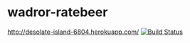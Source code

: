 wadror-ratebeer
===============
http://desolate-island-6804.herokuapp.com/
[![Build Status](https://travis-ci.org/mluukkai/ratebeer.png)](https://travis-ci.org/mluukkai/ratebeer)
